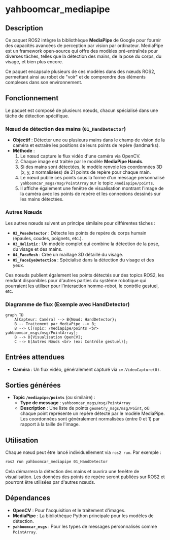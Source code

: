 # yahboomcar_mediapipe

## Description

Ce paquet ROS2 intègre la bibliothèque **MediaPipe** de Google pour fournir des capacités avancées de perception par vision par ordinateur. MediaPipe est un framework open-source qui offre des modèles pré-entraînés pour diverses tâches, telles que la détection des mains, de la pose du corps, du visage, et bien plus encore.

Ce paquet encapsule plusieurs de ces modèles dans des nœuds ROS2, permettant ainsi au robot de "voir" et de comprendre des éléments complexes dans son environnement.

## Fonctionnement

Le paquet est composé de plusieurs nœuds, chacun spécialisé dans une tâche de détection spécifique.

### Nœud de détection des mains (`01_HandDetector`)

-   **Objectif** : Détecter une ou plusieurs mains dans le champ de vision de la caméra et extraire les positions de leurs points de repère (landmarks).
-   **Méthode** :
    1.  Le nœud capture le flux vidéo d'une caméra via OpenCV.
    2.  Chaque image est traitée par le modèle **MediaPipe Hands**.
    3.  Si des mains sont détectées, le modèle renvoie les coordonnées 3D (x, y, z normalisées) de 21 points de repère pour chaque main.
    4.  Le nœud publie ces points sous la forme d'un message personnalisé `yahboomcar_msgs/msg/PointArray` sur le topic `/mediapipe/points`.
    5.  Il affiche également une fenêtre de visualisation montrant l'image de la caméra avec les points de repère et les connexions dessinés sur les mains détectées.

### Autres Nœuds

Les autres nœuds suivent un principe similaire pour différentes tâches :
-   **`02_PoseDetector`** : Détecte les points de repère du corps humain (épaules, coudes, poignets, etc.).
-   **`03_Holistic`** : Un modèle complet qui combine la détection de la pose, du visage et des mains.
-   **`04_FaceMesh`** : Crée un maillage 3D détaillé du visage.
-   **`05_FaceEyeDetection`** : Spécialisé dans la détection du visage et des yeux.

Ces nœuds publient également les points détectés sur des topics ROS2, les rendant disponibles pour d'autres parties du système robotique qui pourraient les utiliser pour l'interaction homme-robot, le contrôle gestuel, etc.

### Diagramme de flux (Exemple avec HandDetector)

```mermaid
graph TD
    A[Capteur: Caméra] --> B{Nœud: HandDetector};
    B -- Traitement par MediaPipe --> B;
    B --> C[Topic: /mediapipe/points <br> yahboomcar_msgs/msg/PointArray];
    B --> D[Visualisation OpenCV];
    C --> E[Autres Nœuds <br> (ex: Contrôle gestuel)];
```

## Entrées attendues

-   **Caméra** : Un flux vidéo, généralement capturé via `cv.VideoCapture(0)`.

## Sorties générées

-   **Topic `/mediapipe/points`** (ou similaire) :
    -   **Type de message** : `yahboomcar_msgs/msg/PointArray`
    -   **Description** : Une liste de points `geometry_msgs/msg/Point`, où chaque point représente un repère détecté par le modèle MediaPipe. Les coordonnées sont généralement normalisées (entre 0 et 1) par rapport à la taille de l'image.

## Utilisation

Chaque nœud peut être lancé individuellement via `ros2 run`. Par exemple :
```bash
ros2 run yahboomcar_mediapipe 01_HandDetector
```
Cela démarrera la détection des mains et ouvrira une fenêtre de visualisation. Les données des points de repère seront publiées sur ROS2 et pourront être utilisées par d'autres nœuds.

## Dépendances

-   **OpenCV** : Pour l'acquisition et le traitement d'images.
-   **MediaPipe** : La bibliothèque Python principale pour les modèles de détection.
-   **`yahboomcar_msgs`** : Pour les types de messages personnalisés comme `PointArray`.
